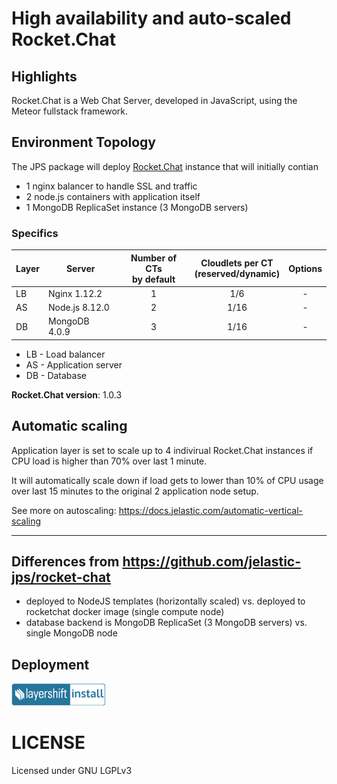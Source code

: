 # High availability and auto-scaled Rocket.Chat

## Highlights

Rocket.Chat is a Web Chat Server, developed in JavaScript, using the Meteor fullstack framework.

## Environment Topology

The JPS package will deploy [Rocket.Chat](https://github.com/RocketChat/Rocket.Chat) instance that will initially contian 

* 1 nginx balancer to handle SSL and traffic
* 2 node.js containers with application itself
* 1 MongoDB ReplicaSet instance (3 MongoDB servers)

### Specifics

 Layer | Server          | Number of CTs <br/> by default | Cloudlets per CT <br/> (reserved/dynamic) | Options
-------|-----------------| :-----------------------------:|:-----------------------------------------:|:-----:
LB     | Nginx 1.12.2    |           1                    |           1/6                             |   -
AS     | Node.js 8.12.0  |           2                    |           1/16                            |   -
DB     | MongoDB 4.0.9   |           3                    |           1/16                            |   -

* LB - Load balancer
* AS - Application server
* DB - Database

**Rocket.Chat version**: 1.0.3     

## Automatic scaling

Application layer is set to scale up to 4 indivirual Rocket.Chat instances if CPU load is higher than 70% over last 1 minute.

It will automatically scale down if load gets to lower than 10% of CPU usage over last 15 minutes to the original 2 application node setup.

See more on autoscaling: https://docs.jelastic.com/automatic-vertical-scaling

---

## Differences from https://github.com/jelastic-jps/rocket-chat

- deployed to NodeJS templates (horizontally scaled) vs. deployed to rocketchat docker image (single compute node)     
- database backend is MongoDB ReplicaSet (3 MongoDB servers) vs. single MongoDB node      

## Deployment

[![Deploy to Layershift Jelastic PaaS](images/layershift-install-3.png)](http://jps.layershift.com/rocketchat/deploy.html)

# LICENSE

Licensed under GNU LGPLv3
